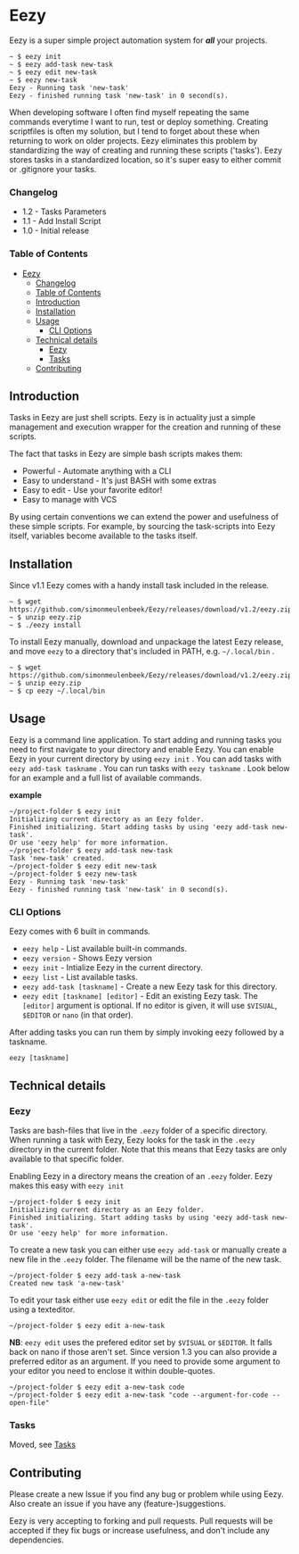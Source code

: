 # Eezy
Eezy is a super simple project automation system for ***all*** your projects. 

```shell
~ $ eezy init
~ $ eezy add-task new-task
~ $ eezy edit new-task
~ $ eezy new-task
Eezy - Running task 'new-task'
Eezy - finished running task 'new-task' in 0 second(s).
```

When developing software I often find myself repeating the same commands everytime I want to run, test or deploy something. Creating scriptfiles is often my solution, but I tend to forget about these when returning to work on older projects. Eezy eliminates this problem by standardizing the way of creating and running these scripts ('tasks'). Eezy stores tasks in a standardized location, so it's super easy to either commit or .gitignore your tasks. 

### Changelog

* 1.2 - Tasks Parameters
* 1.1 - Add Install Script
* 1.0 - Initial release

### Table of Contents
- [Eezy](#eezy)
    - [Changelog](#changelog)
    - [Table of Contents](#table-of-contents)
  - [Introduction](#introduction)
  - [Installation](#installation)
  - [Usage](#usage)
    - [CLI Options](#cli-options)
  - [Technical details](#technical-details)
    - [Eezy](#eezy-1)
    - [Tasks](#tasks)
  - [Contributing](#contributing)

## Introduction
Tasks in Eezy are just shell scripts. Eezy is in actuality just a simple management and execution wrapper for the creation and running of these scripts. 

The fact that tasks in Eezy are simple bash scripts makes them: 
* Powerful - Automate anything with a CLI
* Easy to understand - It's just BASH with some extras
* Easy to edit - Use your favorite editor!
* Easy to manage with VCS

By using certain conventions we can extend the power and usefulness of these simple scripts. For example, by sourcing the task-scripts into Eezy itself, variables become available to the tasks itself.

## Installation
Since v1.1 Eezy comes with a handy install task included in the release. 

```shell
~ $ wget https://github.com/simonmeulenbeek/Eezy/releases/download/v1.2/eezy.zip
~ $ unzip eezy.zip
~ $ ./eezy install
```

To install Eezy manually, download and unpackage the latest Eezy release, and move `eezy` to a directory that's included in PATH, e.g. `~/.local/bin` .

```shell
~ $ wget https://github.com/simonmeulenbeek/Eezy/releases/download/v1.2/eezy.zip
~ $ unzip eezy.zip
~ $ cp eezy ~/.local/bin
```

## Usage
Eezy is a command line application. To start adding and running tasks you need to first navigate to your directory and enable Eezy. You can enable Eezy in your current directory by using `eezy init` . You can add tasks with `eezy add-task taskname` . You can run tasks with `eezy taskname` . Look below for an example and a full list of available commands. 

**example**
```shell
~/project-folder $ eezy init
Initializing current directory as an Eezy folder.
Finished initializing. Start adding tasks by using 'eezy add-task new-task'.
Or use 'eezy help' for more information.
~/project-folder $ eezy add-task new-task
Task 'new-task' created.
~/project-folder $ eezy edit new-task
~/project-folder $ eezy new-task
Eezy - Running task 'new-task'
Eezy - finished running task 'new-task' in 0 second(s).
```

### CLI Options
Eezy comes with 6 built in commands.
* `eezy help` - List available built-in commands.
* `eezy version` - Shows Eezy version
* `eezy init` - Intialize Eezy in the current directory.
* `eezy list` - List available tasks.
* `eezy add-task [taskname]` - Create a new Eezy task for this directory. 
* `eezy edit [taskname] [editor]` - Edit an existing Eezy task. The `[editor]` argument is optional. If no editor is given, it will use `$VISUAL`, `$EDITOR` or `nano` (in that order).
  
After adding tasks you can run them by simply invoking eezy followed by a taskname. 

`eezy [taskname]`


## Technical details

### Eezy
Tasks are bash-files that live in the `.eezy` folder of a specific directory. When running a task with Eezy, Eezy looks for the task in the `.eezy` directory in the current folder. Note that this means that Eezy tasks are only available to that specific folder. 

Enabling Eezy in a directory means the creation of an `.eezy` folder. Eezy makes this easy with `eezy init`
```shell
~/project-folder $ eezy init
Initializing current directory as an Eezy folder.
Finished initializing. Start adding tasks by using 'eezy add-task new-task'.
Or use 'eezy help' for more information.
```

To create a new task you can either use `eezy add-task` or manually create a new file in the `.eezy` folder. The filename will be the name of the new task.
```shell
~/project-folder $ eezy add-task a-new-task
Created new task 'a-new-task'
```

To edit your task either use `eezy edit` or edit the file in the `.eezy` folder using a texteditor.
```shell
~/project-folder $ eezy edit a-new-task
```
**NB**: `eezy edit` uses the prefered editor set by `$VISUAL` or `$EDITOR`. It falls back on nano if those aren't set. Since version 1.3 you can also provide a preferred editor as an argument. If you need to provide some argument to your editor you need to enclose it within double-quotes.
```shell
~/project-folder $ eezy edit a-new-task code
~/project-folder $ eezy edit a-new-task "code --argument-for-code --open-file"
```

### Tasks

Moved, see [Tasks](Tasks.md)


## Contributing
Please create a new Issue if you find any bug or problem while using Eezy. Also create an issue if you have any (feature-)suggestions. 

Eezy is very accepting to forking and pull requests. Pull requests will be accepted if they fix bugs or increase usefulness, and don't include any dependencies.

